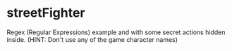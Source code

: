 # streetFighter
Regex (Regular Expressions) example and with some secret actions hidden inside. (HINT: Don't use any of the game character names)
